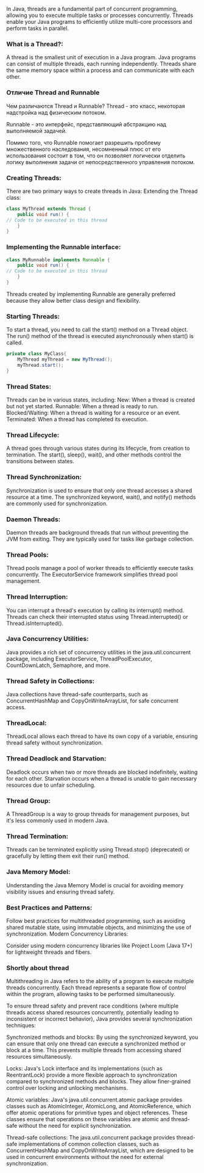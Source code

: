In Java, threads are a fundamental part of concurrent programming, allowing you to execute multiple tasks or processes concurrently. Threads enable your Java programs to efficiently utilize multi-core processors and perform tasks in parallel.

### What is a Thread?:

A thread is the smallest unit of execution in a Java program.
Java programs can consist of multiple threads, each running independently.
Threads share the same memory space within a process and can communicate with each other.

### Отличие Thread and Runnable

Чем различаются Thread и Runnable?
Thread - это класс, некоторая надстройка над физическим потоком.

Runnable - это интерфейс, представляющий абстракцию над выполняемой задачей.

Помимо того, что Runnable помогает разрешить проблему множественного наследования, несомненный плюс от его использования состоит в том, что он позволяет логически отделить логику выполнения задачи от непосредственного управления потоком.


### Creating Threads:

There are two primary ways to create threads in Java:
Extending the Thread class:
```java
class MyThread extends Thread {
    public void run() {
// Code to be executed in this thread
    }
}
```

### Implementing the Runnable interface:
```java
class MyRunnable implements Runnable {
    public void run() {
// Code to be executed in this thread
    }
}
```
Threads created by implementing Runnable are generally preferred because they allow better class design and flexibility.
### Starting Threads:

To start a thread, you need to call the start() method on a Thread object.
The run() method of the thread is executed asynchronously when start() is called.
```java
private class MyClass{
    MyThread myThread = new MyThread();
    myThread.start();
}
```

### Thread States:

Threads can be in various states, including:
New: When a thread is created but not yet started.
Runnable: When a thread is ready to run.
Blocked/Waiting: When a thread is waiting for a resource or an event.
Terminated: When a thread has completed its execution.
### Thread Lifecycle:

A thread goes through various states during its lifecycle, from creation to termination.
The start(), sleep(), wait(), and other methods control the transitions between states.

### Thread Synchronization:

Synchronization is used to ensure that only one thread accesses a shared resource at a time.
The synchronized keyword, wait(), and notify() methods are commonly used for synchronization.

### Daemon Threads:

Daemon threads are background threads that run without preventing the JVM from exiting.
They are typically used for tasks like garbage collection.
### Thread Pools:

Thread pools manage a pool of worker threads to efficiently execute tasks concurrently.
The ExecutorService framework simplifies thread pool management.
### Thread Interruption:

You can interrupt a thread's execution by calling its interrupt() method.
Threads can check their interrupted status using Thread.interrupted() or Thread.isInterrupted().
### Java Concurrency Utilities:

Java provides a rich set of concurrency utilities in the java.util.concurrent package, including ExecutorService, ThreadPoolExecutor, CountDownLatch, Semaphore, and more.
### Thread Safety in Collections:

Java collections have thread-safe counterparts, such as ConcurrentHashMap and CopyOnWriteArrayList, for safe concurrent access.
### ThreadLocal:

ThreadLocal allows each thread to have its own copy of a variable, ensuring thread safety without synchronization.
### Thread Deadlock and Starvation:

Deadlock occurs when two or more threads are blocked indefinitely, waiting for each other.
Starvation occurs when a thread is unable to gain necessary resources due to unfair scheduling.
### Thread Group:

A ThreadGroup is a way to group threads for management purposes, but it's less commonly used in modern Java.
### Thread Termination:

Threads can be terminated explicitly using Thread.stop() (deprecated) or gracefully by letting them exit their run() method.
### Java Memory Model:

Understanding the Java Memory Model is crucial for avoiding memory visibility issues and ensuring thread safety.
### Best Practices and Patterns:

Follow best practices for multithreaded programming, such as avoiding shared mutable state, using immutable objects, and minimizing the use of synchronization.
Modern Concurrency Libraries:

Consider using modern concurrency libraries like Project Loom (Java 17+) for lightweight threads and fibers.


### Shortly about thread
Multithreading in Java refers to the ability of a program to execute multiple threads concurrently. Each thread represents a separate flow of control within the program, allowing tasks to be performed simultaneously.

To ensure thread safety and prevent race conditions (where multiple threads access shared resources concurrently, potentially leading to inconsistent or incorrect behavior), Java provides several synchronization techniques:

Synchronized methods and blocks: By using the synchronized keyword, you can ensure that only one thread can execute a synchronized method or block at a time. This prevents multiple threads from accessing shared resources simultaneously.

Locks: Java's Lock interface and its implementations (such as ReentrantLock) provide a more flexible approach to synchronization compared to synchronized methods and blocks. They allow finer-grained control over locking and unlocking mechanisms.

Atomic variables: Java's java.util.concurrent.atomic package provides classes such as AtomicInteger, AtomicLong, and AtomicReference, which offer atomic operations for primitive types and object references. These classes ensure that operations on these variables are atomic and thread-safe without the need for explicit synchronization.

Thread-safe collections: The java.util.concurrent package provides thread-safe implementations of common collection classes, such as ConcurrentHashMap and CopyOnWriteArrayList, which are designed to be used in concurrent environments without the need for external synchronization.